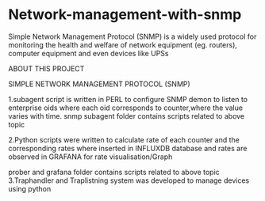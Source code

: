 # Network-management-with-snmp
Simple Network Management Protocol (SNMP) is a widely used protocol for monitoring the health and welfare of network equipment (eg. routers), computer equipment and even devices like UPSs


ABOUT THIS PROJECT

SIMPLE NETWORK MANAGEMENT PROTOCOL (SNMP)

1.subagent script is written in PERL to configure SNMP demon to listen to enterprise
oids where each oid corresponds to counter,where the value varies with
time.
snmp subagent folder contains scripts related to above topic 


2.Python scripts were written to calculate rate of each counter and the
corresponding rates where inserted in INFLUXDB database and rates are
observed in GRAFANA for rate visualisation/Graph

prober and grafana folder contains scripts related to above topic
3.Traphandler and Traplistning system was developed to manage devices using python 

